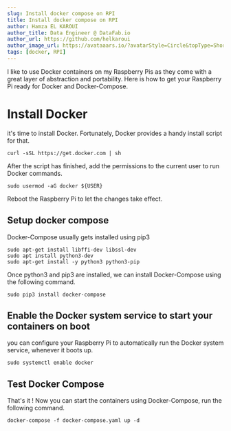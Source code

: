 ```yaml
---
slug: Install docker compose on RPI
title: Install docker compose on RPI
author: Hamza EL KAROUI
author_title: Data Engineer @ DataFab.io
author_url: https://github.com/helkaroui
author_image_url: https://avataaars.io/?avatarStyle=Circle&topType=ShortHairShortCurly&accessoriesType=Prescription02&hairColor=BrownDark&facialHairType=Blank&clotheType=BlazerShirt&eyeType=Default&eyebrowType=Default&mouthType=Default&skinColor=Light
tags: [docker, RPI]
---
```

I like to use Docker containers on my Raspberry Pis as they come with a great layer of abstraction and portability. 
Here is how to get your Raspberry Pi ready for Docker and Docker-Compose.

# Install Docker
it's time to install Docker. Fortunately, Docker provides a handy install script for that.
```shell
curl -sSL https://get.docker.com | sh
```
After the script has finished, add the permissions to the current user to run Docker commands.

```shell
sudo usermod -aG docker ${USER}
```
Reboot the Raspberry Pi to let the changes take effect.

## Setup docker compose
Docker-Compose usually gets installed using pip3
```shell
sudo apt-get install libffi-dev libssl-dev
sudo apt install python3-dev
sudo apt-get install -y python3 python3-pip
```

Once python3 and pip3 are installed, we can install Docker-Compose using the following command.
```shell
sudo pip3 install docker-compose
```

## Enable the Docker system service to start your containers on boot
you can configure your Raspberry Pi to automatically run the Docker system service, whenever it boots up.
```shell
sudo systemctl enable docker
```

## Test Docker Compose 
That's it !
Now you can start the containers using Docker-Compose, run the following command.
```shell
docker-compose -f docker-compose.yaml up -d
```